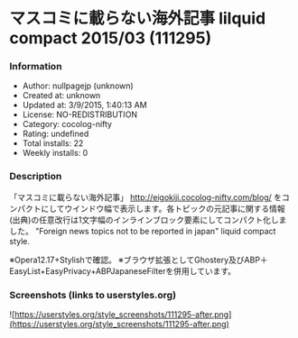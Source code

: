 # マスコミに載らない海外記事 lilquid compact 2015/03 (111295)

### Information
- Author: nullpagejp (unknown)
- Created at: unknown
- Updated at: 3/9/2015, 1:40:13 AM
- License: NO-REDISTRIBUTION
- Category: cocolog-nifty
- Rating: undefined
- Total installs: 22
- Weekly installs: 0


### Description
「マスコミに載らない海外記事」 http://eigokiji.cocolog-nifty.com/blog/ をコンパクトにしてウインドウ幅で表示します。各トピックの元記事に関する情報(出典)の任意改行は1文字幅のインラインブロック要素にしてコンパクト化しました。
"Foreign news topics not to be reported in japan"  liquid compact style.

※Opera12.17+Stylishで確認。 
※ブラウザ拡張としてGhostery及びABP＋ EasyList+EasyPrivacy+ABPJapaneseFilterを併用しています。


### Screenshots (links to userstyles.org)
![https://userstyles.org/style_screenshots/111295-after.png](https://userstyles.org/style_screenshots/111295-after.png)


